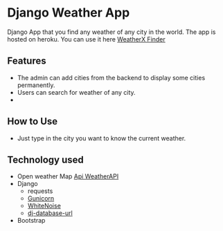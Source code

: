 # Django Weather App

Django App that you find any weather of any city in the world.
The app is hosted on heroku. You can use it here [WeatherX Finder](http://weatherxfinder.herokuapp.com/)

## Features
- The admin can add cities from the backend to display some cities permanently.
- Users can search for weather of any city.
- 

## How to Use

- Just type in the city you want to know the current weather.




## Technology used
- Open weather Map [Api WeatherAPI](https://openweathermap.org/api)
- Django 
    - requests
    - [Gunicorn](https://warehouse.python.org/project/gunicorn/)
    - [WhiteNoise](https://warehouse.python.org/project/whitenoise/)
    - [dj-database-url](https://warehouse.python.org/project/dj-database-url/)
- Bootstrap
